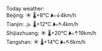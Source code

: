 Today weather:  
Beijing: ☀️   🌡️+8°C 🌬️↓4km/h  
Tianjin: 🌫  🌡️+12°C 🌬️↖4km/h  
Shijiazhuang: ☀️   🌡️+20°C 🌬️↑19km/h  
Tangshan: ☀️   🌡️+14°C 🌬️↖6km/h  
